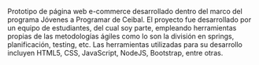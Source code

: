 Prototipo de página web e-commerce desarrollado dentro del marco del programa Jóvenes a Programar de Ceibal. 
El proyecto fue desarrollado por un equipo de estudiantes, del cual soy parte, empleando herramientas propias de las metodologías ágiles como lo son la división en springs, planificación, testing, etc.
Las herramientas utilizadas para su desarrollo incluyen HTML5, CSS, JavaScript, NodeJS, Bootstrap, entre otras.
